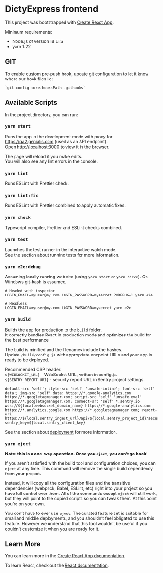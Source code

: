 # DictyExpress frontend

This project was bootstrapped with [Create React App](https://github.com/facebook/create-react-app).

Minimum requirements:

-   Node.js of version 18 LTS
-   yarn 1.22

## GIT

To enable custom pre-push hook, update git configuration to let it know where our hook files lie:

```
`git config core.hooksPath .githooks`
```

## Available Scripts

In the project directory, you can run:

### `yarn start`

Runs the app in the development mode with proxy for https://qa2.genialis.com (used as an API endpoint).<br />
Open [http://localhost:3000](http://localhost:3000) to view it in the browser.

The page will reload if you make edits.<br />
You will also see any lint errors in the console.

### `yarn lint`

Runs ESLint with Prettier check.

### `yarn lint:fix`

Runs ESLint with Prettier combined to apply automatic fixes.

### `yarn check`

Typescript compiler, Prettier and ESLint checks combined.

### `yarn test`

Launches the test runner in the interactive watch mode.<br />
See the section about [running tests](https://facebook.github.io/create-react-app/docs/running-tests) for more information.

### `yarn e2e:debug`

Assuming locally running web site (using `yarn start` or `yarn serve`). On Windows git-bash is assumed.

```
# Headed with inspector
LOGIN_EMAIL=myuser@my.com LOGIN_PASSWORD=mysecret PWDEBUG=1 yarn e2e

# Headless
LOGIN_EMAIL=myuser@my.com LOGIN_PASSWORD=mysecret yarn e2e
```

### `yarn build`

Builds the app for production to the `build` folder.<br />
It correctly bundles React in production mode and optimizes the build for the best performance.

The build is minified and the filenames include the hashes.<br />
Update `/build/config.js` with appropriate endpoint URLs and your app is ready to be deployed.

Recommended CSP header.<br />
`${WEBSOCKET_URL}` - WebSocket URL, written in config.js.<br />
`${SENTRY_REPORT_URI}` - security report URL in Sentry project settings.<br />

```
default-src 'self'; style-src 'self' 'unsafe-inline'; font-src 'self' data:; img-src 'self' data: https://*.google-analytics.com https://*.googletagmanager.com; script-src 'self' 'unsafe-eval' https://*.googletagmanager.com; connect-src 'self' *.sentry.io wss://${local.websocket_domain_name} https://*.google-analytics.com https://*.analytics.google.com https://*.googletagmanager.com; report-uri https://${local.sentry_ingest_url}/api/${local.sentry_project_id}/security/?sentry_key=${local.sentry_client_key}
```

See the section about [deployment](https://facebook.github.io/create-react-app/docs/deployment) for more information.

### `yarn eject`

**Note: this is a one-way operation. Once you `eject`, you can’t go back!**

If you aren’t satisfied with the build tool and configuration choices, you can `eject` at any time. This command will remove the single build dependency from your project.

Instead, it will copy all the configuration files and the transitive dependencies (webpack, Babel, ESLint, etc) right into your project so you have full control over them. All of the commands except `eject` will still work, but they will point to the copied scripts so you can tweak them. At this point you’re on your own.

You don’t have to ever use `eject`. The curated feature set is suitable for small and middle deployments, and you shouldn’t feel obligated to use this feature. However we understand that this tool wouldn’t be useful if you couldn’t customize it when you are ready for it.

## Learn More

You can learn more in the [Create React App documentation](https://facebook.github.io/create-react-app/docs/getting-started).

To learn React, check out the [React documentation](https://reactjs.org/).
